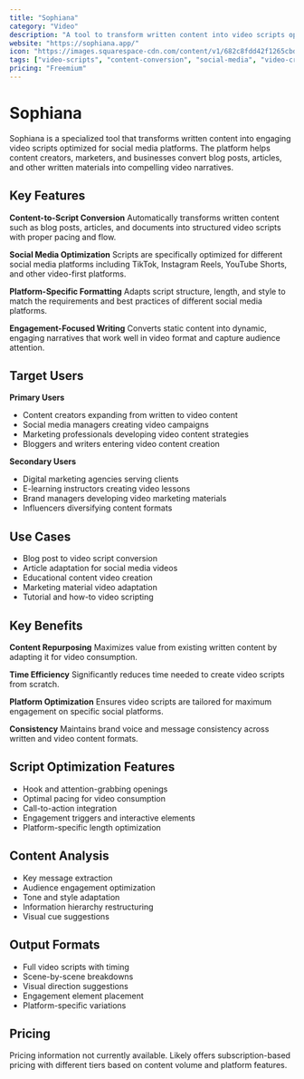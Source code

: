 ```yaml
---
title: "Sophiana"
category: "Video"
description: "A tool to transform written content into video scripts optimized for social media platforms and video content creation."
website: "https://sophiana.app/"
icon: "https://images.squarespace-cdn.com/content/v1/682c8fdd42f1265cbd4816e5/076f3ed6-880d-4d45-b81f-55262fd73b0a/Sophiana+text+Logo.png?format=1500w"
tags: ["video-scripts", "content-conversion", "social-media", "video-creation", "scriptwriting"]
pricing: "Freemium"
---
```


# Sophiana

Sophiana is a specialized tool that transforms written content into engaging video scripts optimized for social media platforms. The platform helps content creators, marketers, and businesses convert blog posts, articles, and other written materials into compelling video narratives.

## Key Features

**Content-to-Script Conversion**
Automatically transforms written content such as blog posts, articles, and documents into structured video scripts with proper pacing and flow.

**Social Media Optimization**
Scripts are specifically optimized for different social media platforms including TikTok, Instagram Reels, YouTube Shorts, and other video-first platforms.

**Platform-Specific Formatting**
Adapts script structure, length, and style to match the requirements and best practices of different social media platforms.

**Engagement-Focused Writing**
Converts static content into dynamic, engaging narratives that work well in video format and capture audience attention.

## Target Users

**Primary Users**
- Content creators expanding from written to video content
- Social media managers creating video campaigns
- Marketing professionals developing video content strategies
- Bloggers and writers entering video content creation

**Secondary Users**
- Digital marketing agencies serving clients
- E-learning instructors creating video lessons
- Brand managers developing video marketing materials
- Influencers diversifying content formats

## Use Cases

- Blog post to video script conversion
- Article adaptation for social media videos
- Educational content video creation
- Marketing material video adaptation
- Tutorial and how-to video scripting

## Key Benefits

**Content Repurposing**
Maximizes value from existing written content by adapting it for video consumption.

**Time Efficiency**
Significantly reduces time needed to create video scripts from scratch.

**Platform Optimization**
Ensures video scripts are tailored for maximum engagement on specific social platforms.

**Consistency**
Maintains brand voice and message consistency across written and video content formats.

## Script Optimization Features

- Hook and attention-grabbing openings
- Optimal pacing for video consumption
- Call-to-action integration
- Engagement triggers and interactive elements
- Platform-specific length optimization

## Content Analysis

- Key message extraction
- Audience engagement optimization
- Tone and style adaptation
- Information hierarchy restructuring
- Visual cue suggestions

## Output Formats

- Full video scripts with timing
- Scene-by-scene breakdowns
- Visual direction suggestions
- Engagement element placement
- Platform-specific variations

## Pricing

Pricing information not currently available. Likely offers subscription-based pricing with different tiers based on content volume and platform features.
